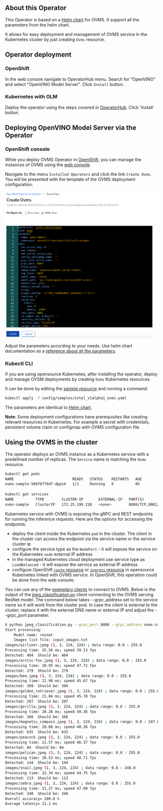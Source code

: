 ## About this Operator
This Operator is based on a [Helm chart](../../deploy/ovms) for OVMS. It support all the parameters from the helm chart.

It allows for easy deployment and management of OVMS service in the Kubernetes cluster by just creating `Ovms` resource.

## Operator deployment

### OpenShift

In the web console navigate to OperatorHub menu. Search for "OpenVINO" and select "OpenVINO Model Server". Click `Install` button.

### Kubernetes with OLM

Deploy the operator using the steps covered in [OperatorHub](https://operatorhub.io/operator/ovms-operator). Click 'Install' button.


## Deploying OpenVINO Model Server via the Operator

### OpenShift console

While you deploy OVMS Operator in [OpenShift](https://www.openshift.com/), you can manage the instances of OVMS using
the [web console](https://docs.openshift.com/container-platform/4.6/web_console/web-console.html).

Navigate to the menu `Installed Operators` and click the link `Create Ovms`.
You will be presented with the template of the OVMS deployment configuration:

![template](images/openshift1.png)

Adjust the parameters according to your needs. Use helm chart documentation as a [reference about all the parameters](../../deploy/#helm-options-references).


### Kubectl CLI

If you are using opensource Kubernetes, after installing the operator, deploy and manage OVSM deployments by creating `Ovms` Kubernetes resources.

It can be done by editing the [sample resource](config/samples/intel_v1alpha1_ovms.yaml) and running a command:

```bash
kubectl apply -f config/samples/intel_v1alpha1_ovms.yaml
```

The parameters are identical to [Helm chart](../../deploy/#helm-options-references).

<b>Note</b>: Some deployment configurations have prerequisites like creating relevant resources in Kubernetes. For example a secret with credentials,
persistent volume claim or configmap with OVMS configuration file.

## Using the OVMS in the cluster

The operator deploys an OVMS instance as a Kubernetes service with a predefined number of replicas.
The `Service` name is matching the `Ovms` resource.
```bash
kubectl get pods
NAME                           READY   STATUS    RESTARTS   AGE
ovms-sample-586f6f76df-dpps4   1/1     Running   0          8h

kubectl get services
NAME          TYPE        CLUSTER-IP       EXTERNAL-IP   PORT(S)             AGE
ovms-sample   ClusterIP   172.25.199.210   <none>        8080/TCP,8081/TCP   8h
```

Kubernetes service with OVMS is exposing the gRPC and REST endpoints for running the inference requests.
Here are the options for accessing the endpoints:
- deploy the client inside the Kubernetes `pod` in the cluster. The client in the cluster can access the endpoint via the service name or the service cluster ip
- configure the service type as the `NodePort` - it will expose the service on the Kubernetes `node` external IP address
- in the managed Kubernetes cloud deployment use service type as `LoadBalanced` - it will expose the service as external IP address
- configure OpenShift [`route` resource](https://docs.openshift.com/container-platform/4.6/networking/routes/route-configuration.html) 
  or [`ingress` resource](https://kubernetes.io/docs/concepts/services-networking/ingress/) in opensource Kubernetes linked with OVMS service.
  In OpenShift, this operation could be done from the web console.
  
You can use any of the [exemplary clients](../../example_client) to connect to OVMS. 
Below is the output of the [jpeg_classification.py](../../example_client/jpeg_classification.py) client connecting to the OVMS serving ResNet model.
The command below takes --grpc_address set to the service name so it will work from the cluster pod.
In case the client is external to the cluster, replace it with the external DNS name or external IP  and adjust the --grpc_port parameter.

```bash
$ python jpeg_classification.py --grpc_port 8080 --grpc_address ovms-sample --input_name 0 --output_name 1463
Start processing:
	Model name: resnet
	Images list file: input_images.txt
images/airliner.jpeg (1, 3, 224, 224) ; data range: 0.0 : 255.0
Processing time: 25.56 ms; speed 39.13 fps
Detected: 404  Should be: 404
images/arctic-fox.jpeg (1, 3, 224, 224) ; data range: 0.0 : 255.0
Processing time: 20.95 ms; speed 47.72 fps
Detected: 279  Should be: 279
images/bee.jpeg (1, 3, 224, 224) ; data range: 0.0 : 255.0
Processing time: 21.90 ms; speed 45.67 fps
Detected: 309  Should be: 309
images/golden_retriever.jpeg (1, 3, 224, 224) ; data range: 0.0 : 255.0
Processing time: 21.84 ms; speed 45.78 fps
Detected: 207  Should be: 207
images/gorilla.jpeg (1, 3, 224, 224) ; data range: 0.0 : 255.0
Processing time: 20.26 ms; speed 49.36 fps
Detected: 366  Should be: 366
images/magnetic_compass.jpeg (1, 3, 224, 224) ; data range: 0.0 : 247.0
Processing time: 20.68 ms; speed 48.36 fps
Detected: 635  Should be: 635
images/peacock.jpeg (1, 3, 224, 224) ; data range: 0.0 : 255.0
Processing time: 21.57 ms; speed 46.37 fps
Detected: 84  Should be: 84
images/pelican.jpeg (1, 3, 224, 224) ; data range: 0.0 : 255.0
Processing time: 20.53 ms; speed 48.71 fps
Detected: 144  Should be: 144
images/snail.jpeg (1, 3, 224, 224) ; data range: 0.0 : 248.0
Processing time: 22.34 ms; speed 44.75 fps
Detected: 113  Should be: 113
images/zebra.jpeg (1, 3, 224, 224) ; data range: 0.0 : 255.0
Processing time: 21.27 ms; speed 47.00 fps
Detected: 340  Should be: 340
Overall accuracy= 100.0 %
Average latency= 21.1 ms
```
